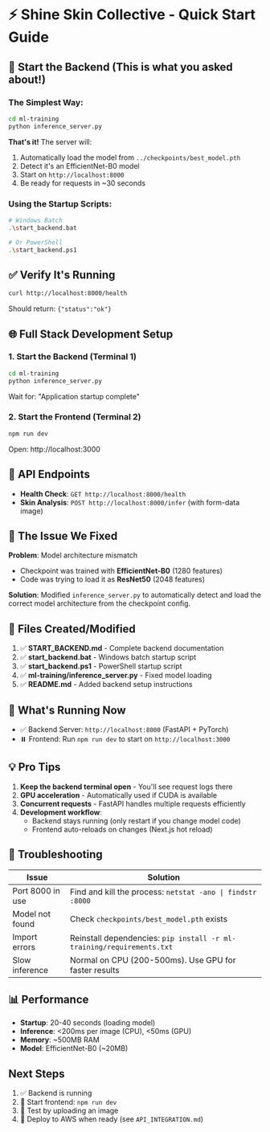 # ⚡ Shine Skin Collective - Quick Start Guide

## 🎯 Start the Backend (This is what you asked about!)

### The Simplest Way:
```bash
cd ml-training
python inference_server.py
```

**That's it!** The server will:
1. Automatically load the model from `../checkpoints/best_model.pth`
2. Detect it's an EfficientNet-B0 model
3. Start on `http://localhost:8000`
4. Be ready for requests in ~30 seconds

### Using the Startup Scripts:
```bash
# Windows Batch
.\start_backend.bat

# Or PowerShell
.\start_backend.ps1
```

## ✅ Verify It's Running

```bash
curl http://localhost:8000/health
```
Should return: `{"status":"ok"}`

## 🌐 Full Stack Development Setup

### 1. Start the Backend (Terminal 1)
```bash
cd ml-training
python inference_server.py
```
Wait for: "Application startup complete"

### 2. Start the Frontend (Terminal 2)
```bash
npm run dev
```
Open: http://localhost:3000

## 📡 API Endpoints

- **Health Check**: `GET http://localhost:8000/health`
- **Skin Analysis**: `POST http://localhost:8000/infer` (with form-data image)

## 🔧 The Issue We Fixed

**Problem**: Model architecture mismatch
- Checkpoint was trained with **EfficientNet-B0** (1280 features)
- Code was trying to load it as **ResNet50** (2048 features)

**Solution**: Modified `inference_server.py` to automatically detect and load the correct model architecture from the checkpoint config.

## 📁 Files Created/Modified

1. ✅ **START_BACKEND.md** - Complete backend documentation
2. ✅ **start_backend.bat** - Windows batch startup script
3. ✅ **start_backend.ps1** - PowerShell startup script
4. ✅ **ml-training/inference_server.py** - Fixed model loading
5. ✅ **README.md** - Added backend setup instructions

## 🚀 What's Running Now

- ✅ Backend Server: `http://localhost:8000` (FastAPI + PyTorch)
- ⏸️ Frontend: Run `npm run dev` to start on `http://localhost:3000`

## 💡 Pro Tips

1. **Keep the backend terminal open** - You'll see request logs there
2. **GPU acceleration** - Automatically used if CUDA is available
3. **Concurrent requests** - FastAPI handles multiple requests efficiently
4. **Development workflow**:
   - Backend stays running (only restart if you change model code)
   - Frontend auto-reloads on changes (Next.js hot reload)

## 🐛 Troubleshooting

| Issue | Solution |
|-------|----------|
| Port 8000 in use | Find and kill the process: `netstat -ano \| findstr :8000` |
| Model not found | Check `checkpoints/best_model.pth` exists |
| Import errors | Reinstall dependencies: `pip install -r ml-training/requirements.txt` |
| Slow inference | Normal on CPU (200-500ms). Use GPU for faster results |

## 📊 Performance

- **Startup**: 20-40 seconds (loading model)
- **Inference**: <200ms per image (CPU), <50ms (GPU)
- **Memory**: ~500MB RAM
- **Model**: EfficientNet-B0 (~20MB)

## Next Steps

1. ✅ Backend is running
2. 🔄 Start frontend: `npm run dev`
3. 🧪 Test by uploading an image
4. 🚀 Deploy to AWS when ready (see `API_INTEGRATION.md`)

